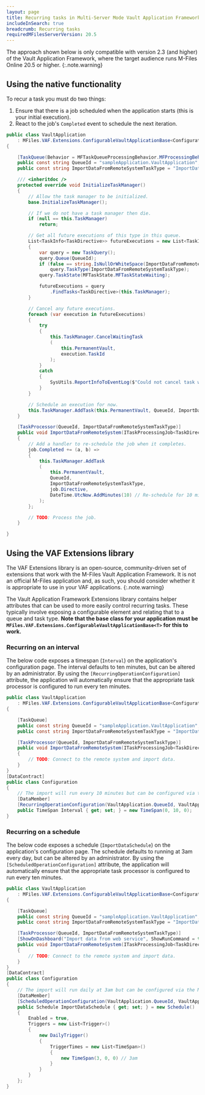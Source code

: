 ```yaml
---
layout: page
title: Recurring tasks in Multi-Server Mode Vault Application Framework applications
includeInSearch: true
breadcrumb: Recurring tasks
requiredMFilesServerVersion: 20.5
---
```


The approach shown below is only compatible with version 2.3 (and higher) of the Vault Application Framework, where the target audience runs M-Files Online 20.5 or higher.
{:.note.warning}

## Using the native functionality

To recur a task you must do two things:

1. Ensure that there is a job scheduled when the application starts (this is your initial execution).
2. React to the job's `Completed` event to schedule the next iteration.

```csharp
public class VaultApplication
	: MFiles.VAF.Extensions.ConfigurableVaultApplicationBase<Configuration>
{

	[TaskQueue(Behavior = MFTaskQueueProcessingBehavior.MFProcessingBehaviorConcurrent, MaxConcurrency = 10)]
	public const string QueueId = "sampleApplication.VaultApplication";
	public const string ImportDataFromRemoteSystemTaskType = "ImportDataFromRemoteSystem";

	/// <inheritdoc />
	protected override void InitializeTaskManager()
	{
		// Allow the task manager to be initialized.
		base.InitializeTaskManager();

		// If we do not have a task manager then die.
		if (null == this.TaskManager)
			return;

		// Get all future executions of this type in this queue.
		List<TaskInfo<TaskDirective>> futureExecutions = new List<TaskInfo<TaskDirective>>();
		{
			var query = new TaskQuery();
			query.Queue(QueueId);
			if (false == string.IsNullOrWhiteSpace(ImportDataFromRemoteSystemTaskType))
				query.TaskType(ImportDataFromRemoteSystemTaskType);
			query.TaskState(MFTaskState.MFTaskStateWaiting);

			futureExecutions = query
				.FindTasks<TaskDirective>(this.TaskManager);
		}

		// Cancel any future executions.
		foreach (var execution in futureExecutions)
		{
			try
			{
				this.TaskManager.CancelWaitingTask
				(
					this.PermanentVault,
					execution.TaskId
				);
			}
			catch
			{
				SysUtils.ReportInfoToEventLog($"Could not cancel task with id {execution.TaskId}");
			}
		}

		// Schedule an execution for now.
		this.TaskManager.AddTask(this.PermanentVault, QueueId, ImportDataFromRemoteSystemTaskType);
	}

	[TaskProcessor(QueueId, ImportDataFromRemoteSystemTaskType)]
	public void ImportDataFromRemoteSystem(ITaskProcessingJob<TaskDirective> job)
	{
		// Add a handler to re-schedule the job when it completes.
		job.Completed += (a, b) =>
		{
			this.TaskManager.AddTask
			(
				this.PermanentVault,
				QueueId, 
				ImportDataFromRemoteSystemTaskType, 
				job.Directive, 
				DateTime.UtcNow.AddMinutes(10) // Re-schedule for 10 minutes
			);
		};

		// TODO: Process the job.
	}

}
```

## Using the VAF Extensions library

The VAF Extensions library is an open-source, community-driven set of extensions that work with the M-Files Vault Application Framework.  It is not an official M-Files application and, as such, you should consider whether it is appropriate to use in your VAF applications.
{:.note.warning}

The Vault Application Framework Extensions library contains helper attributes that can be used to more easily control recurring tasks.  These typically involve exposing a configurable element and relating that to a queue and task type.  **Note that the base class for your application must be `MFiles.VAF.Extensions.ConfigurableVaultApplicationBase<T>` for this to work.**

### Recurring on an interval

The below code exposes a timespan (`Interval`) on the application's configuration page.  The interval defaults to ten minutes, but can be altered by an administrator.  By using the `[RecurringOperationConfiguration]` attribute, the application will automatically ensure that the appropriate task processor is configured to run every ten minutes.

```csharp
public class VaultApplication
	: MFiles.VAF.Extensions.ConfigurableVaultApplicationBase<Configuration>
{

	[TaskQueue]
	public const string QueueId = "sampleApplication.VaultApplication";
	public const string ImportDataFromRemoteSystemTaskType = "ImportDataFromRemoteSystem";

	[TaskProcessor(QueueId, ImportDataFromRemoteSystemTaskType)]
	public void ImportDataFromRemoteSystem(ITaskProcessingJob<TaskDirective> job)
	{
		// TODO: Connect to the remote system and import data.
	}
}
[DataContract]
public class Configuration
{
	// The import will run every 10 minutes but can be configured via the M-Files Admin software.
	[DataMember]
	[RecurringOperationConfiguration(VaultApplication.QueueId, VaultApplication.ImportDataFromRemoteSystemTaskType)]
	public TimeSpan Interval { get; set; } = new TimeSpan(0, 10, 0);
}
```

### Recurring on a schedule

The below code exposes a schedule (`ImportDataSchedule`) on the application's configuration page.  The schedule defaults to running at 3am every day, but can be altered by an administrator.  By using the `[ScheduledOperationConfiguration]` attribute, the application will automatically ensure that the appropriate task processor is configured to run every ten minutes.

```csharp
public class VaultApplication
	: MFiles.VAF.Extensions.ConfigurableVaultApplicationBase<Configuration>
{

	[TaskQueue]
	public const string QueueId = "sampleApplication.VaultApplication";
	public const string ImportDataFromRemoteSystemTaskType = "ImportDataFromRemoteSystem";

	[TaskProcessor(QueueId, ImportDataFromRemoteSystemTaskType)]
	[ShowOnDashboard("Import data from web service", ShowRunCommand = true)]
	public void ImportDataFromRemoteSystem(ITaskProcessingJob<TaskDirective> job)
	{
		// TODO: Connect to the remote system and import data.
	}
}
[DataContract]
public class Configuration
{
	// The import will run daily at 3am but can be configured via the M-Files Admin software.
	[DataMember]
	[ScheduledOperationConfiguration(VaultApplication.QueueId, VaultApplication.ImportDataFromRemoteSystemTaskType)]
	public Schedule ImportDataSchedule { get; set; } = new Schedule()
	{
		Enabled = true,
		Triggers = new List<Trigger>()
		{
			new DailyTrigger()
			{
				TriggerTimes = new List<TimeSpan>()
				{
					new TimeSpan(3, 0, 0) // 3am
				}
			}
		}
	};
}
```
